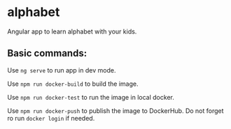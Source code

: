 # alphabet

Angular app to learn alphabet with your kids.

## Basic commands:

Use `ng serve` to run app in dev mode.

Use `npm run docker-build` to build the image.

Use `npm run docker-test` to run the image in local docker.

Use `npm run docker-push` to publish the image to DockerHub. Do not forget ro run `docker login` if needed.
